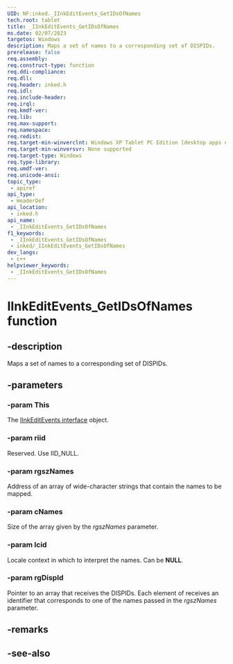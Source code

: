 ```yaml
---
UID: NF:inked._IInkEditEvents_GetIDsOfNames
tech.root: tablet
title: _IInkEditEvents_GetIDsOfNames
ms.date: 02/07/2023
targetos: Windows
description: Maps a set of names to a corresponding set of DISPIDs.
prerelease: false
req.assembly: 
req.construct-type: function
req.ddi-compliance: 
req.dll: 
req.header: inked.h
req.idl: 
req.include-header: 
req.irql: 
req.kmdf-ver: 
req.lib: 
req.max-support: 
req.namespace: 
req.redist: 
req.target-min-winverclnt: Windows XP Tablet PC Edition [desktop apps only]
req.target-min-winversvr: None supported
req.target-type: Windows
req.type-library: 
req.umdf-ver: 
req.unicode-ansi: 
topic_type:
 - apiref
api_type:
 - HeaderDef
api_location:
 - inked.h
api_name:
 - _IInkEditEvents_GetIDsOfNames
f1_keywords:
 - _IInkEditEvents_GetIDsOfNames
 - inked/_IInkEditEvents_GetIDsOfNames
dev_langs:
 - c++
helpviewer_keywords:
 - _IInkEditEvents_GetIDsOfNames
---
```


# IInkEditEvents_GetIDsOfNames function

## -description

Maps a set of names to a corresponding set of DISPIDs.

## -parameters

### -param This

The [IInkEditEvents interface](nn-inked-_iinkeditevents.md) object.

### -param riid

Reserved. Use IID_NULL.

### -param rgszNames

Address of an array of wide-character strings that contain the names to be mapped.

### -param cNames

Size of the array given by the *rgszNames* parameter.

### -param lcid

Locale context in which to interpret the names. Can be **NULL**.

### -param rgDispId

Pointer to an array that receives the DISPIDs. Each element of receives an identifier that corresponds to one of the names passed in the *rgszNames* parameter.

## -remarks

## -see-also
